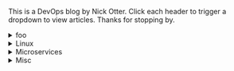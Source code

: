 This is a DevOps blog by Nick Otter. Click each header to trigger a dropdown to view articles. Thanks for stopping by.

<details>
  <summary markdown='span'>foo</summary>
   <div class="tip" markdown="1">  
     ## Bar
     [foo]  
  </div>
</details>

<details>
  <summary markdown='span'>Linux</summary>
    <div class="tip" markdown="1">
      ## General
      [Baby chaos monkeys for Linux](#)<br>
    <\div>
  
  <div class="tip" markdown="1">## Boot
  [How to debug an emergency boot](https://github.com/nick-otter/site/blob/master/linux/kernel/how%20to%20debug%20an%20emergency%20boot.md)<br>
  
  <div class="tip" markdown="1">## Kernel
  [How to monitor kernel panic](#)<br>
  [How to debug a syscall](#)<br>
  
  <div class="tip" markdown="1">## Memory 
  [How to monitor disk space](#)<br>
  [How to debug crashes and segfaults](#)<br>
  
  <div class="tip" markdown="1">## Disk
  [How to monitor disk activity](#)<br>
  [How to manage log files](#)<br>
  
  <div class="tip" markdown="1">## CPU
  [How to monitor CPU](#)<br>
  
  <div class="tip" markdown="1">## Virtual File System
  [How to monitor page cache](#)<br>
  
  <div class="tip" markdown="1">## Network
  [How to monitor TCP/IP](#)<br>
  [How to monitor UDP](#)
  
  </div>
</details>  

<details>
  <summary markdown='span'>Microservices</summary>
  <div class="tip" markdown="1">## Kubernetes
  [How to monitor kubernetes with prometheus](#)
    
  </div>  
</details>

<details>
  <summary markdown='span'>Misc</summary> 
   <div class="tip" markdown="1">
      ## Computers
      [How to set up a Lenovo T470s to dual boot](#)
   </div>
</details>
